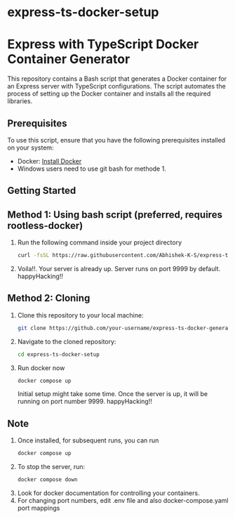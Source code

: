 # express-ts-docker-setup
# Express with TypeScript Docker Container Generator

This repository contains a Bash script that generates a Docker container for an Express server with TypeScript configurations. The script automates the process of setting up the Docker container and installs all the required libraries.

## Prerequisites

To use this script, ensure that you have the following prerequisites installed on your system:

- Docker: [Install Docker](https://docs.docker.com/get-docker/)
- Windows users need to use git bash for methode 1. 

## Getting Started
## Method 1: Using bash script (preferred, requires rootless-docker)
1. Run the following command inside your project directory
   ```bash
   curl -fsSL https://raw.githubusercontent.com/Abhishek-K-S/express-ts-docker-setup/main/setup.sh --ssl-no-revoke | bash
   ```
2. Voila!!. Your server is already up. Server runs on port 9999 by default. happyHacking!!

## Method 2: Cloning

1. Clone this repository to your local machine:

   ```bash
   git clone https://github.com/your-username/express-ts-docker-generator.git
   ```
2. Navigate to the cloned repository:
   ```bash
   cd express-ts-docker-setup
   ```
3. Run docker now
   ```bash
   docker compose up
   ```
   Initial setup might take some time.
   Once the server is up, it will be running on port number 9999.
   happyHacking!!

## Note
1. Once installed, for subsequent runs, you can run
   ```bash
   docker compose up
   ```
2. To stop the server, run:
   ```bash
   docker compose down
   ```
3. Look for docker documentation for controlling your containers.
4. For changing port numbers, edit .env file and also docker-compose.yaml port mappings
